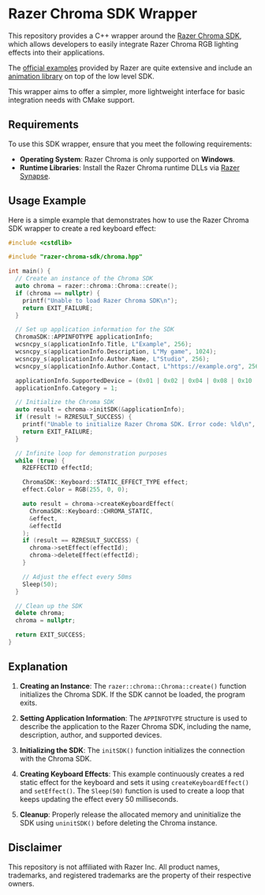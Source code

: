 # Razer Chroma SDK Wrapper

This repository provides a C++ wrapper around the [Razer Chroma SDK](https://www.chromargb.com/), which allows developers to easily integrate Razer Chroma RGB lighting effects into their applications. 

The [official examples](https://github.com/razerofficial/CSDK_SampleApp) provided by Razer are quite extensive and include an [animation library](https://github.com/razerofficial/CChromaEditor) on top of the low level SDK.

This wrapper aims to offer a simpler, more lightweight interface for basic integration needs with CMake support.

## Requirements

To use this SDK wrapper, ensure that you meet the following requirements:

- **Operating System**: Razer Chroma is only supported on **Windows**.
- **Runtime Libraries**: Install the Razer Chroma runtime DLLs via [Razer Synapse](https://www.razer.com/synapse).

## Usage Example

Here is a simple example that demonstrates how to use the Razer Chroma SDK wrapper to create a red keyboard effect:

```cpp
#include <cstdlib>

#include "razer-chroma-sdk/chroma.hpp"

int main() {
  // Create an instance of the Chroma SDK
  auto chroma = razer::chroma::Chroma::create();
  if (chroma == nullptr) {
    printf("Unable to load Razer Chroma SDK\n");
    return EXIT_FAILURE;
  }

  // Set up application information for the SDK
  ChromaSDK::APPINFOTYPE applicationInfo;
  wcsncpy_s(applicationInfo.Title, L"Example", 256);
  wcsncpy_s(applicationInfo.Description, L"My game", 1024);
  wcsncpy_s(applicationInfo.Author.Name, L"Studio", 256);
  wcsncpy_s(applicationInfo.Author.Contact, L"https://example.org", 256);

  applicationInfo.SupportedDevice = (0x01 | 0x02 | 0x04 | 0x08 | 0x10 | 0x20);
  applicationInfo.Category = 1;

  // Initialize the Chroma SDK
  auto result = chroma->initSDK(&applicationInfo);
  if (result != RZRESULT_SUCCESS) {
    printf("Unable to initialize Razer Chroma SDK. Error code: %ld\n", result);
    return EXIT_FAILURE;
  }

  // Infinite loop for demonstration purposes
  while (true) {
    RZEFFECTID effectId;

    ChromaSDK::Keyboard::STATIC_EFFECT_TYPE effect;
    effect.Color = RGB(255, 0, 0);

    auto result = chroma->createKeyboardEffect(
      ChromaSDK::Keyboard::CHROMA_STATIC,
      &effect,
      &effectId
    );
    if (result == RZRESULT_SUCCESS) {
      chroma->setEffect(effectId);
      chroma->deleteEffect(effectId);
    }

    // Adjust the effect every 50ms
    Sleep(50);
  }

  // Clean up the SDK
  delete chroma;
  chroma = nullptr;

  return EXIT_SUCCESS;
}
```

## Explanation

1. **Creating an Instance**: The `razer::chroma::Chroma::create()` function initializes the Chroma SDK. If the SDK cannot be loaded, the program exits.

2. **Setting Application Information**: The `APPINFOTYPE` structure is used to describe the application to the Razer Chroma SDK, including the name, description, author, and supported devices.

3. **Initializing the SDK**: The `initSDK()` function initializes the connection with the Chroma SDK.

4. **Creating Keyboard Effects**: This example continuously creates a red static effect for the keyboard and sets it using `createKeyboardEffect()` and `setEffect()`. The `Sleep(50)` function is used to create a loop that keeps updating the effect every 50 milliseconds.

5. **Cleanup**: Properly release the allocated memory and uninitialize the SDK using `uninitSDK()` before deleting the Chroma instance.

## Disclaimer

This repository is not affiliated with Razer Inc. All product names, trademarks, and registered trademarks are the property of their respective owners.

